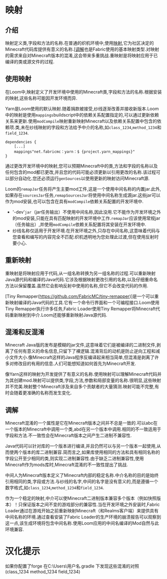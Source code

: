 # 映射
## 介绍

映射定义类,字段和方法的名称.在普通的织机环境中,使用[映射](https://github.com/FabricMC/yarn),它为社区决定的Minecraft代码库提供有意义的名称.[[调解](https://github.com/FabricMC/intermediary)也是Fabric使用的基本映射类型.对映射的需求来自对Minecraft版本的混淆,这会带来多重挑战.重映射是将映射应用于已编译的类或源文件的过程.

## 使用映射

在Loom中,映射定义了开发环境中使用的Minecraft类,字段和方法的名称.根据安装的映射,这些名称可能因开发环境而异.

Yarn是Loom使用的默认映射.随着捐款被接受,纱线逐渐改善并接收新版本.Loom中的映射是使用`mappings`buildscript中的依赖关系配置指定的,可以通过更新依赖关系来更新.使用`modCompile`映射重新映射Minecraft以及依赖关系配置中包含的依赖项.类,未在纱线映射的字段和方法给予中介的名称,如`class_1234`,`method_1234`和`field_1234`.
```
dependencies { 
    [...] 
    mappings"net.fabricmc：yarn：$ {project.yarn_mappings}" 
}
```

通过更改开发环境中的映射,您可以预期Minecraft中的类,方法和字段的名称以及任何包含的mod都已更改,并且您的代码可能必须更新以引用更改的名称.该过程可以部分自动化.您还必须运行`genSources`以使用更新的映射访问Minecraft源.

Loom的`remapJar`任务将产生主要mod工件,这是一个使用中间名称的内置jar.此外,如果存在`sourcesJar`任务,`remapSourcesJar`将使用中间名称生成源jar.这些jar可以作为mod安装,也可以包含在具有`modCompile`依赖关系配置的开发环境中.

* '-dev'`jar`（jar任务输出）不使用中间名称,因此没用.它不能作为开发环境之外的mod安装,只能在具有匹配映射的开发环境中工作.`remapJar`应该使用常规jar（任务输出）,并使用`modCompile`依赖关系配置将其安装在开发环境中.
* 纱线名称仅适用于开发环境.在开发环境之外,只存在中间名称,这意味着代码与您查看和编写的内容完全不匹配.织机透明地为您处理此过渡,但在使用反射时要小心.

## 重新映射

重映射是将映射应用于代码,从一组名称转换为另一组名称的过程.可以重新映射Java源代码和编译的Java代码.它涉及根据映射更改引用的名称,以及仔细重命名方法以保留覆盖.虽然它会影响反射中使用的名称,但它不会改变代码的作用.

[Tiny Remapper(https://github.com/FabricMC/tiny-remapper)]是一个可以重新映射编译的Java代码的工具.它有一个命令行界面和一个可编程接口.Loom使用Tiny Remapper执行许多任务,Fabric Loader使用Tiny Remapper将Minecraft代码重新映射到中介.Loom还能够重新映射Java源代码.
## 混淆和反混淆

Minecraft Java版的发布是模糊的jar文件,这意味着它们是被编译的二进制文件,剥离了任何有意义的命名信息,只留下了裸逻辑.混淆背后的动机是防止逆向工程和减小文件大小.像Minecraft这样的Java程序反编译起来相当简单,但混淆是剥离了许多对修改目的有用的信息.人们可能想知道如何首先为Minecraft开发.

像Yarn这样的映射为开发提供了有意义的名称.使用映射可以理解Minecraft代码并为其创建mod.映射可以提供类,字段,方法,参数和局部变量的名称.很明显,这些映射并不完美.映射整个Minecraft涉及来自多个贡献者的大量猜测.映射可能不完整,有时会随着更准确的名称而发生变化.

## 调解

Minecraft混淆的一个属性是它在Minecraft版本之间并不总是一致的.可以abc在一个版本的Minecraft中调用一个类,abd在另一个版本中调用.相同的不一致适用于字段和方法.不一致性会在Minecraft版本之间产生二进制不兼容性.

Java代码可以针对库的一个版本进行编译,并且仍然可以与另一个版本一起使用,从而使两个版本的库二进制兼容.简而言之,如果库使用相同的方法和具有相同名称的字段公开至少相同的类,则实现二进制兼容性.由于缺乏二进制兼容性,使用Minecraft作为mods库时,Minecraft混淆的不一致性提出了挑战.

中间人为Minecraft版本定义了Minecraft内部的稳定名称.中介名称的目的是始终引用相同的类,字段或方法.与纱线的名字,中间的名字是没有意义的,而是遵循一个数字格式,如`class_1234`,`method_1234`和`field_1234`.

作为一个稳定的映射,中介可以使Minecraft二进制版本兼容多个版本（例如快照版本）！只保证版本之间不变的游戏部分的兼容性.当在开发环境之外安装时,Fabric Loader通过在游戏开始之前重新映射Minecraft（和Realms客户端）来提供具有中间名称的环境.通过查看安装了Fabric Loader的生产环境的崩溃报告可以观察到这一点,该生成环境将包含中间名称.使用Loom应用的中间名编译的Mod自然与此环境兼容.

# 汉化提示
如果你配置了forge 在C:\Users\用户名\.gradle 下发现这些混淆的对照(class_1234 method_1234 field_1234)